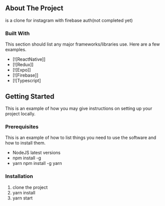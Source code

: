 ## About The Project

is a clone for instagram with firebase auth(not completed yet)


### Built With

This section should list any major frameworks/libraries use. Here are a few examples.

* [![ReactNative]]
* [![Redux]]
* [![Expo]]
* [![Firebase]]
* [![Typescript]

## Getting Started

This is an example of how you may give instructions on setting up your project locally.

### Prerequisites

This is an example of how to list things you need to use the software and how to install them.

* NodeJS latest versions
* npm install -g
* yarn npm install -g yarn


### Installation

1. clone the project
2. yarn install
3. yarn start